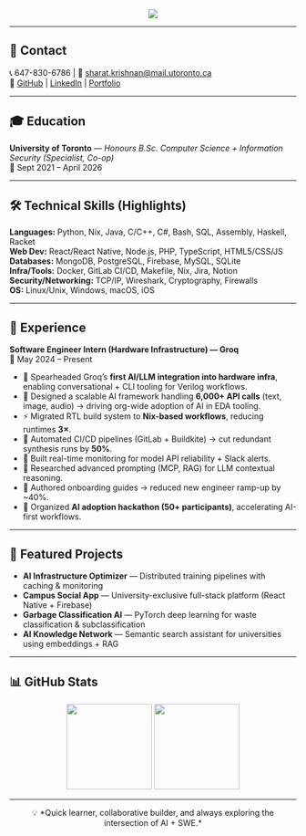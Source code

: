 <!-- Banner -->
<p align="center">
  <img src="https://capsule-render.vercel.app/api?type=rect&color=gradient&height=200&section=header&text=Hi%20👋,%20I'm%20Sharat&fontSize=60&fontAlignY=35&desc=Software%20Engineer%20|%20AI%20Infra%20|%20Full-Stack%20Developer&descAlignY=60&descAlign=50" />
</p>

---

## 📌 Contact
📞 647-830-6786 | 📧 sharat.krishnan@mail.utoronto.ca  
🔗 [GitHub](https://github.com/Sharat21) | [LinkedIn](https://linkedin.com/in/sharat-krishnan-35335b229) | [Portfolio](https://www.sharatdev.com)

---

## 🎓 Education
**University of Toronto** — *Honours B.Sc. Computer Science + Information Security (Specialist, Co-op)*  
📅 Sept 2021 – April 2026  

---

## 🛠️ Technical Skills (Highlights)

**Languages:** Python, Nix, Java, C/C++, C#, Bash, SQL, Assembly, Haskell, Racket  
**Web Dev:** React/React Native, Node.js, PHP, TypeScript, HTML5/CSS/JS  
**Databases:** MongoDB, PostgreSQL, Firebase, MySQL, SQLite  
**Infra/Tools:** Docker, GitLab CI/CD, Makefile, Nix, Jira, Notion  
**Security/Networking:** TCP/IP, Wireshark, Cryptography, Firewalls  
**OS:** Linux/Unix, Windows, macOS, iOS  

---

## 💼 Experience
**Software Engineer Intern (Hardware Infrastructure) — Groq**  
📅 May 2024 – Present  
- 🚀 Spearheaded Groq’s **first AI/LLM integration into hardware infra**, enabling conversational + CLI tooling for Verilog workflows.  
- 🧠 Designed a scalable AI framework handling **6,000+ API calls** (text, image, audio) → driving org-wide adoption of AI in EDA tooling.  
- ⚡ Migrated RTL build system to **Nix-based workflows**, reducing runtimes **3×**.  
- 🔄 Automated CI/CD pipelines (GitLab + Buildkite) → cut redundant synthesis runs by **50%**.  
- 📡 Built real-time monitoring for model API reliability + Slack alerts.  
- 🔬 Researched advanced prompting (MCP, RAG) for LLM contextual reasoning.  
- 📘 Authored onboarding guides → reduced new engineer ramp-up by ~40%.  
- 🎉 Organized **AI adoption hackathon (50+ participants)**, accelerating AI-first workflows.  

---

## 🚀 Featured Projects
- **AI Infrastructure Optimizer** — Distributed training pipelines with caching & monitoring  
- **Campus Social App** — University-exclusive full-stack platform (React Native + Firebase)  
- **Garbage Classification AI** — PyTorch deep learning for waste classification & subclassification  
- **AI Knowledge Network** — Semantic search assistant for universities using embeddings + RAG  

---

## 📊 GitHub Stats
<p align="center">
  <img src="https://github-readme-stats.vercel.app/api?username=Sharat21&show_icons=true&theme=radical" height="150" />
  <img src="https://github-readme-streak-stats.herokuapp.com/?user=Sharat21&theme=radical" height="150" />
</p>

---

<p align="center">
  💡 *Quick learner, collaborative builder, and always exploring the intersection of AI + SWE.*  
</p>
